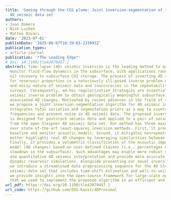 ```yaml
---
title: 'Seeing through the CO2 plume: Joint inversion-segmentation of the Sleipner
  4D seismic data set'
authors:
- Juan Romero
- Nick Luiken
- Matteo Ravasi
date: '2023-07-01'
publishDate: '2025-08-07T10:39:03.233093Z'
publication_types:
- article-journal
publication: '*The Leading Edge*'
# doi: 10.1190/tle42070457.1
abstract: Time-lapse (4D) seismic inversion is the leading method to quantitatively
  monitor fluid-flow dynamics in the subsurface, with applications ranging from enhanced
  oil recovery to subsurface CO2 storage. The process of inverting 4D seismic data
  for reservoir properties is a notoriously ill-posed inverse problem due to the band-limited
  and noisy nature of seismic data and inaccuracies in the repeatability of 4D acquisition
  surveys. Consequently, ad-hoc regularization strategies are essential for the 4D
  seismic inverse problem to obtain geologically meaningful subsurface models and
  associated 4D changes. Motivated by recent advances in the field of convex optimization,
  we propose a joint inversion-segmentation algorithm for 4D seismic inversion that
  integrates total variation and segmentation priors as a way to counteract missing
  frequencies and present noise in 4D seismic data. The proposed inversion framework
  is designed for poststack seismic data and applied to a pair of seismic volumes
  from the open Sleipner 4D seismic data set. Our method has three main advantages
  over state-of-the-art least-squares inversion methods. First, it produces high-resolution
  baseline and monitor acoustic models. Second, it mitigates nonrepeatable noise and
  better highlights real 4D changes by leveraging similarities between multiple data.
  Finally, it provides a volumetric classification of the acoustic impedance 4D difference
  model (4D changes) based on user-defined classes (i.e., percentages of speedup or
  slowdown in the subsurface). Such advantages may enable more robust stratigraphic/structural
  and quantitative 4D seismic interpretation and provide more accurate inputs for
  dynamic reservoir simulations. Alongside presenting our novel inversion method,
  we introduce a streamlined data preprocessing sequence for the 4D Sleipner poststack
  seismic data set that includes time-shift estimation and well-to-seismic tie. Finally,
  we provide insights into the open-source framework for large-scale optimization
  that we used to implement the proposed algorithm in an efficient and scalable manner.
url_pdf: https://doi.org/10.1190/tle42070457.1
url_code: https://github.com/DIG-Kaust/4DProximal
---
```

